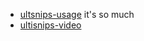 - [ultsnips-usage](https://github.com/SirVer/ultisnips/blob/master/doc/UltiSnips.txt) it's so much 
- [ultisnips-video](https://www.sirver.net/blog/2012/01/08/second-episode-of-ultisnips-screencast/) 

